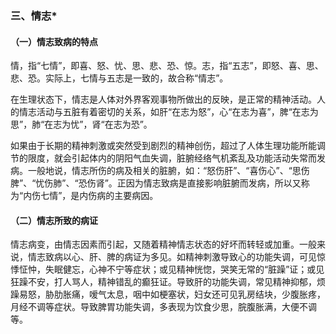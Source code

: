 ### 三、情志*

#### （一）情志致病的特点

情，指“七情”，即喜、怒、忧、思、悲、恐、惊。志，指“五志”，即怒、喜、思、悲、恐。实际上，七情与五志是一致的，故合称“情志”。

在生理状态下，情志是人体对外界客观事物所做出的反映，是正常的精神活动。人的情志活动与五脏有着密切的关系，如肝“在志为怒”，心“在志为喜”，脾“在志为思”，肺“在志为忧”，肾“在志为恐”。

如果由于长期的精神刺激或突然受到剧烈的精神创伤，超过了人体生理功能所能调节的限度，就会引起体内的阴阳气血失调，脏腑经络气机紊乱及功能活动失常而发病。一般地说，情志所伤的病及相关的脏腑，如：“怒伤肝”、“喜伤心”、“思伤脾”、“忧伤肺”、“恐伤肾”。正因为情志致病是直接影响脏腑而发病，所以又称为“内伤七情”，是内伤病的主要病因。

#### （二）情志所致的病证

情志病变，由情志因素而引起，又随着精神情志状态的好坏而转轻或加重。一般来说，情志致病以心、肝、脾的病证为多见。如精神刺激导致心的功能失调，可见惊悸怔忡，失眠健忘，心神不宁等症状；或见精神恍惚，哭笑无常的“脏躁”证；或见狂躁不安，打人骂人，精神错乱的癫狂证。导致肝的功能失调，常见精神抑郁，烦躁易怒，胁肋胀痛，嗳气太息，咽中如梗塞状，妇女还可见乳房结块，少腹胀疼，月经不调等症状。导致脾胃功能失调，多表现为饮食少思，脘腹胀满，大便不调等。
